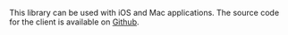 This library can be used with iOS and Mac applications. The source code for the client is available on [Github](https://github.com/SolidStateGroup/bullet-train-ios-client).

